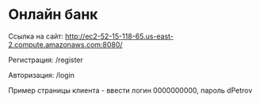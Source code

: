# Онлайн банк

Ссылка на сайт: http://ec2-52-15-118-65.us-east-2.compute.amazonaws.com:8080/

Регистрация: /register

Авторизация: /login

Пример страницы клиента - ввести логин 0000000000, пароль dPetrov
